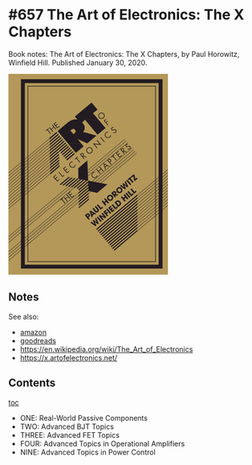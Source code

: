 # #657 The Art of Electronics: The X Chapters

Book notes: The Art of Electronics: The X Chapters, by Paul Horowitz, Winfield Hill. Published January 30, 2020.

[![Build](./assets/the-art-of-electronics-x-chapters_build.jpg?raw=true)](https://amzn.to/43I81RE)

## Notes

See also:

* [amazon](https://amzn.to/43I81RE)
* [goodreads](https://www.goodreads.com/book/show/50042115-the-art-of-electronics)
* <https://en.wikipedia.org/wiki/The_Art_of_Electronics>
* <https://x.artofelectronics.net/>

## Contents

[toc](./assets/toc.pdf)

* ONE: Real-World Passive Components
* TWO: Advanced BJT Topics
* THREE: Advanced FET Topics
* FOUR: Advanced Topics in Operational Amplifiers
* NINE: Advanced Topics in Power Control
